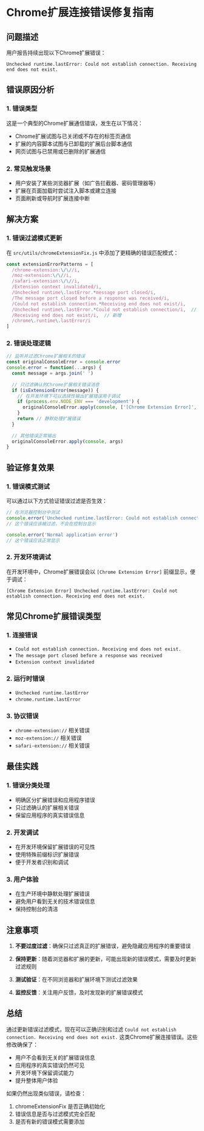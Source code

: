 # Chrome扩展连接错误修复指南

## 问题描述

用户报告持续出现以下Chrome扩展错误：
```
Unchecked runtime.lastError: Could not establish connection. Receiving end does not exist.
```

## 错误原因分析

### 1. 错误类型
这是一个典型的Chrome扩展通信错误，发生在以下情况：
- Chrome扩展试图与已关闭或不存在的标签页通信
- 扩展的内容脚本试图与已卸载的扩展后台脚本通信
- 网页试图与已禁用或已删除的扩展通信

### 2. 常见触发场景
- 用户安装了某些浏览器扩展（如广告拦截器、密码管理器等）
- 扩展在页面加载时尝试注入脚本或建立连接
- 页面刷新或导航时扩展连接中断

## 解决方案

### 1. 错误过滤模式更新

在 `src/utils/chromeExtensionFix.js` 中添加了更精确的错误匹配模式：

```javascript
const extensionErrorPatterns = [
  /chrome-extension:\/\//i,
  /moz-extension:\/\//i,
  /safari-extension:\/\//i,
  /Extension context invalidated/i,
  /Unchecked runtime\.lastError.*message port closed/i,
  /The message port closed before a response was received/i,
  /Could not establish connection.*Receiving end does not exist/i,
  /Unchecked runtime\.lastError.*Could not establish connection/i,  // 新增
  /Receiving end does not exist/i,  // 新增
  /chrome\.runtime\.lastError/i
]
```

### 2. 错误处理逻辑

```javascript
// 监听并过滤Chrome扩展相关的错误
const originalConsoleError = console.error
console.error = function(...args) {
  const message = args.join(' ')
  
  // 只过滤确认的Chrome扩展相关错误消息
  if (isExtensionError(message)) {
    // 在开发环境下可以选择性输出扩展错误用于调试
    if (process.env.NODE_ENV === 'development') {
      originalConsoleError.apply(console, ['[Chrome Extension Error]', ...args])
    }
    return // 静默处理扩展错误
  }
  
  // 其他错误正常输出
  originalConsoleError.apply(console, args)
}
```

## 验证修复效果

### 1. 错误模式测试

可以通过以下方式验证错误过滤是否生效：

```javascript
// 在浏览器控制台中测试
console.error('Unchecked runtime.lastError: Could not establish connection. Receiving end does not exist.')
// 这个错误应该被过滤，不会在控制台显示

console.error('Normal application error')
// 这个错误应该正常显示
```

### 2. 开发环境调试

在开发环境中，Chrome扩展错误会以 `[Chrome Extension Error]` 前缀显示，便于调试：

```
[Chrome Extension Error] Unchecked runtime.lastError: Could not establish connection. Receiving end does not exist.
```

## 常见Chrome扩展错误类型

### 1. 连接错误
- `Could not establish connection. Receiving end does not exist.`
- `The message port closed before a response was received`
- `Extension context invalidated`

### 2. 运行时错误
- `Unchecked runtime.lastError`
- `chrome.runtime.lastError`

### 3. 协议错误
- `chrome-extension://` 相关错误
- `moz-extension://` 相关错误
- `safari-extension://` 相关错误

## 最佳实践

### 1. 错误分类处理
- 明确区分扩展错误和应用程序错误
- 只过滤确认的扩展相关错误
- 保留应用程序的真实错误信息

### 2. 开发调试
- 在开发环境保留扩展错误的可见性
- 使用特殊前缀标识扩展错误
- 便于开发者识别和调试

### 3. 用户体验
- 在生产环境中静默处理扩展错误
- 避免用户看到无关的技术错误信息
- 保持控制台的清洁

## 注意事项

1. **不要过度过滤**：确保只过滤真正的扩展错误，避免隐藏应用程序的重要错误

2. **保持更新**：随着浏览器和扩展的更新，可能出现新的错误模式，需要及时更新过滤规则

3. **测试验证**：在不同浏览器和扩展环境下测试过滤效果

4. **监控反馈**：关注用户反馈，及时发现新的扩展错误模式

## 总结

通过更新错误过滤模式，现在可以正确识别和过滤 `Could not establish connection. Receiving end does not exist.` 这类Chrome扩展连接错误。这些修改确保了：

- 用户不会看到无关的扩展错误信息
- 应用程序的真实错误仍然可见
- 开发环境下保留调试能力
- 提升整体用户体验

如果仍然出现类似错误，请检查：
1. chromeExtensionFix 是否正确初始化
2. 错误信息是否与过滤模式完全匹配
3. 是否有新的错误模式需要添加